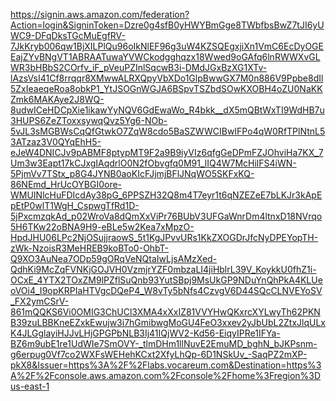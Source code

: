   https://signin.aws.amazon.com/federation?Action=login&SigninToken=Dzre0g4sfB0yHWYBmGge8TWbfbsBwZ7tJI6yUWC9-DFqDksTGcMuEgfRV-7JkKryb006qw1BjXILPlQu96oIkNlEF96g3uW4KZSQEgxjiXn1VmC6EcDyOGEEajZYvBNgVT1ABRAATuwaYVWCkodgghqzx18Wwed9oGAfq6lnRWWXvGLWR3bHBbS2COrfv_iF_pVeuPZInlSqcwB3i-DMdJGxBzXG1XTv-lAzsVsI41Cf8rrqqr8XMwwALRXQpyVbXDo1GlpBwwGX7M0n886V9Ppbe8dIl5ZxIeaeqeRoa8obkP1_YtJSOGnWGJA6BSpvTSZbdSOwKXOBH4oZU0NaKKZmk6MAKAye2J8WQ-8udwICeHDCpXie1ikawYyNQV6GdEwaWo_R4bkk__dX5mQBtWxTI9WdHB7u3HUPS6ZeZToxxsywqQvz5Yg6-NOb-5vJL3sMGBWsCqQfGtwkO7ZqW8cdo5BaSZWWCIBwIFPo4qW0RfTPlNtnL53ATzaz3V0QYqEhH5-eJeW4DNICJv9pABMF8ptypMT9F2a9B9iyVIz6qfgGeDPmFZJOhviHa7KX_7Um3w3Eapt17kCJxgIAqdrlO0N2fObvgfq0M91_lIQ4W7McHilFS4iWN-5PjmVv7TStx_p8G4JYNB0aoKIcFJjmjBFlJNqWO5SKFxKQ-86NEmd_HrUcOYBGI0ore-WMUINlcHuFDIcdAy38pG_6PPSZH32Q8m4T7eyr1t6qNZEZeE7bLKJr3kApEpEtP0wlT1WgH_CspwgTfRd1D-5jPxcmzqkAd_p02WroVa8dQmXxViPr76BUbV3UFGaWnrDm4ltnxD18NVrqo5H6TKw22oBNA9H9-eBLe5w2Kea7xMpzO-HpdJHU06LPc2NjOSujjraowS_5t1KgJPvvURs1KkZXOGDrJfcNyDPEYopTH-zWk-NzoisR3MeHREB9koBTo0-OhbT-Q9XO3AuNea7ODp59gORqVeNQtaIwLjsAMzXed-QdhKi9McZqFVNKjGOJVH0VzmjrYZF0mbzaLI4jiHblrL39V_KoykkU0fhZ1i-OCxE_4YTX2TOxZM9lPZflSuQnb93YutSBpj9MsUkGP9NDuYnQhPkA4KLUeoVOi4_I9opKRPIaHTVgcDQeP4_W8vTy5bNfs4CzvgV6D44SQcCLNVEYoSV_FX2ymCSrV-861mQQKS6Vi0OMIG3ChUCl3XMA4xXxIZ81VVYHwQKxrcXYLwyTh62PKNB39zuLBBKneEZxkEwujw3i7hGmibwgMoGU4FeO3xxev2yJbUbL2ZtxJlqULxK4JLGglayiHJJvLHjGPGPbNLB3Ij41IQjWV2-Kd56-EiqyIPRe1IFYa-BZ6m9ubE1re1UdWIe7SmOVY-_tlmDHm1llNuvE2EmuMD_bghN_bJKPsnm-g6erpug0Vf7co2WXFsWEHehKCxt2XfyLhQp-6D1NSkUv_-SaqPZ2mXP-pkX8&Issuer=https%3A%2F%2Flabs.vocareum.com&Destination=https%3A%2F%2Fconsole.aws.amazon.com%2Fconsole%2Fhome%3Fregion%3Dus-east-1
